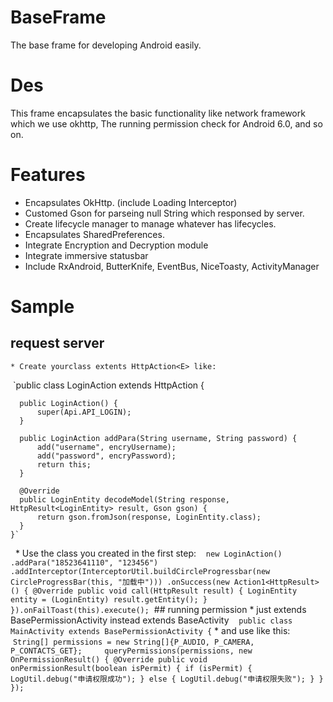 # BaseFrame
  The base frame for developing Android easily.
# Des
  This frame encapsulates the basic functionality like network framework which we use okhttp, The running permission check for Android      6.0, and so on.
# Features
  * Encapsulates OkHttp. (include Loading Interceptor)
  * Customed Gson for parseing null String which responsed by server.
  * Create lifecycle manager to manage whatever has lifecycles.
  * Encapsulates SharedPreferences.
  * Integrate Encryption and Decryption module
  * Integrate immersive statusbar
  * Include RxAndroid, ButterKnife, EventBus, NiceToasty, ActivityManager
# Sample
  ## request server
    * Create yourclass extents HttpAction<E> like:
  `public class LoginAction extends HttpAction<LoginEntity> {

      public LoginAction() {
          super(Api.API_LOGIN);
      }

      public LoginAction addPara(String username, String password) {
          add("username", encryUsername);
          add("password", encryPassword);
          return this;
      }

      @Override
      public LoginEntity decodeModel(String response, HttpResult<LoginEntity> result, Gson gson) {
          return gson.fromJson(response, LoginEntity.class);
      }
    }`
 
    * Use the class you created in the first step:
    `new LoginAction()
        .addPara("18523641110", "123456")
        .addInterceptor(InterceptorUtil.buildCircleProgressbar(new CircleProgressBar(this, "加载中")))
        .onSuccess(new Action1<HttpResult>() {
            @Override
            public void call(HttpResult result) {
                LoginEntity entity = (LoginEntity) result.getEntity();
            }
        }).onFailToast(this).execute();`
  ## running permission
    * just extends BasePermissionActivity instead extends BaseActivity
    `public class MainActivity extends BasePermissionActivity {`
    * and use like this:
    `String[] permissions = new String[]{P_AUDIO, P_CAMERA, P_CONTACTS_GET};
     queryPermissions(permissions, new OnPermissionResult() {
         @Override
         public void onPermissionResult(boolean isPermit) {
             if (isPermit) {
                 LogUtil.debug("申请权限成功");
             } else {
                 LogUtil.debug("申请权限失败");
             }
         }
     });`
  
